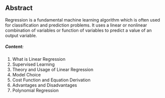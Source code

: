 ## Abstract


Regression is a fundamental machine learning algorithm which is often used for classification and prediction problems. It uses a linear or nonlinear combination of variables or function of variables to predict a value of an output variable. 

##### Content:
1. What is Linear Regression
2. Supervised Learning
3. Theory and Usage of Linear Regression
4. Model Choice
5. Cost Function and Equation Derivation
6. Advantages and Disadvantages
7. Polynomial Regression

